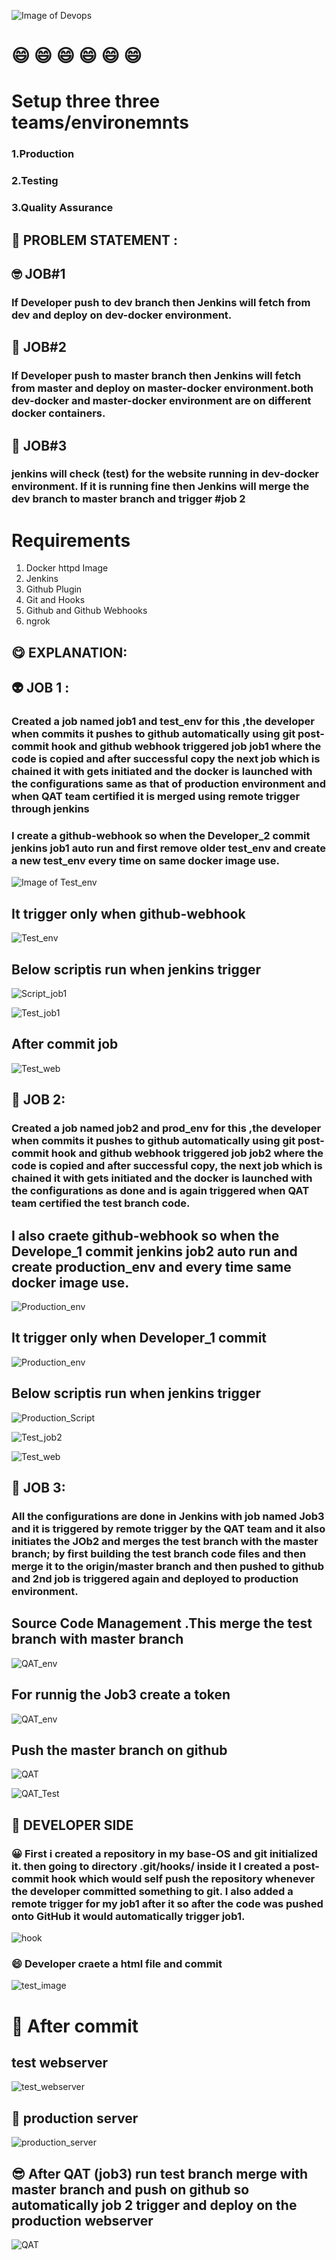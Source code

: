 ![Image of Devops](https://alln-extcloud-storage.cisco.com/ciscoblogs/5d37d7284e6e8.png)
# :smile: :smile: :smile: :smile: :smile: :smile:
# Setup three three teams/environemnts
### 1.Production
### 2.Testing
### 3.Quality Assurance

 ## :clown_face: PROBLEM STATEMENT :

## :nerd_face: JOB#1

### If Developer push to dev branch then Jenkins will fetch from dev and deploy on dev-docker environment.

## :monocle_face: JOB#2

### If Developer push to master branch then Jenkins will fetch from master and deploy on master-docker environment.both dev-docker and master-docker environment are on different docker containers.

## :robot: JOB#3

### jenkins will check (test) for the website running in dev-docker environment. If it is running fine then Jenkins will merge the dev branch to master branch and trigger #job 2
# Requirements

1. Docker httpd Image
1. Jenkins
1. Github Plugin
1. Git and Hooks
1. Github and Github Webhooks
1. ngrok
## :yum: EXPLANATION:

## :alien: JOB 1 :

### Created a job named job1 and test_env for this ,the developer when commits it pushes to github automatically using git post-commit hook and github webhook triggered job job1 where the code is copied and after successful copy the next job which is chained it with gets initiated and the docker is launched with the configurations same as that of production environment and when QAT team certified it is merged using remote trigger through jenkins


### I create a github-webhook so when the Developer_2  commit jenkins job1 auto run and first remove older test_env and create a new test_env every time on same docker image use.

![Image of Test_env](Ss/jobZ1.jpg)

## It trigger only when github-webhook 
![Test_env](Ss/jobI1.jpg)

## Below scriptis run when jenkins trigger
![Script_job1](Ss/job1.jpg)

![Test_job1](Ss/job1_test.jpg)

## After commit job
![Test_web](Ss/test_webserver.jpg)

## 


## :ghost: JOB 2:

### Created a job named job2 and prod_env for this ,the developer when commits it pushes to github automatically using git post-commit hook and github webhook triggered job job2 where the code is copied and after successful copy, the next job which is chained it with gets initiated and the docker is launched with the configurations as done and is again triggered when QAT team certified the test branch code.


## I also craete  github-webhook so when the Develope_1  commit jenkins job2 auto run and create   production_env and  every time same docker image use.
![Production_env](Ss/job2.jpg)

## It trigger only when Developer_1 commit
![Production_env](Ss/jobI2.jpg)

## Below scriptis run when jenkins trigger
![Production_Script](Ss/jobz2.jpg)

![Test_job2](Ss/job2_test.jpg)

![Test_web](Ss/production_webserver.jpg)

## :money_mouth_face: JOB 3:
### All the configurations are done in Jenkins with job named Job3 and it is triggered by remote trigger by the QAT team and it also initiates the JOb2 and merges the test branch with the master branch; by first building the test branch code files and then merge it to the origin/master branch and then pushed to github and 2nd job is triggered again and deployed to production environment.

## Source Code Management .This merge the test branch with master branch
![QAT_env](Ss/jobZ3.jpg)

## For runnig the Job3 create a token
![QAT_env](Ss/jobI3.jpg)

## Push the master branch on github
![QAT](Ss/job3.jpg)

![QAT_Test](Ss/job3_test.jpg)



## :partying_face: DEVELOPER SIDE 

###  :grinning: First i created a repository in my base-OS and git initialized it. then going to directory .git/hooks/ inside it I created a post-commit hook which would self push the repository whenever the developer committed something to git. I also added a remote trigger for my job1 after it so after the code was pushed onto GitHub it would automatically trigger job1.
![hook](Ss/hook.jpg)


### :smile: Developer craete a html file and commit 
![test_image](Ss/test_page.jpg)

# :cowboy_hat_face: After commit 
## test webserver 
![test_webserver](Ss/test_server.jpg)
## :partying_face: production server 
![production_server](Ss/production_server.jpg)

## :sunglasses: After QAT (job3) run test branch merge with master branch and push on github so automatically  job 2 trigger and deploy on the production webserver  
![QAT](Ss/after_QAt_production.jpg)
